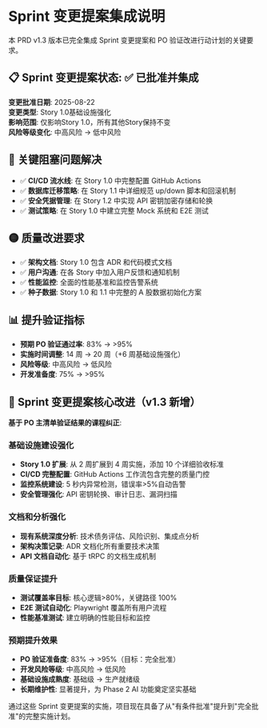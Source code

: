 # Sprint 变更提案集成说明

本 PRD v1.3 版本已完全集成 Sprint 变更提案和 PO 验证改进行动计划的关键要求。

## 📋 Sprint 变更提案状态: ✅ 已批准并集成

**变更批准日期**: 2025-08-22  
**变更类型**: Story 1.0基础设施强化  
**影响范围**: 仅影响Story 1.0，所有其他Story保持不变  
**风险等级变化**: 中高风险 → 低中风险  


## 🔴 关键阻塞问题解决

- ✅ **CI/CD 流水线**: 在 Story 1.0 中完整配置 GitHub Actions
- ✅ **数据库迁移策略**: 在 Story 1.1 中详细规范 up/down 脚本和回滚机制
- ✅ **安全凭据管理**: 在 Story 1.2 中实现 API 密钥加密存储和轮换
- ✅ **测试策略**: 在 Story 1.0 中建立完整 Mock 系统和 E2E 测试

## 🟡 质量改进要求

- ✅ **架构文档**: Story 1.0 包含 ADR 和代码模式文档
- ✅ **用户沟通**: 在各 Story 中加入用户反馈和通知机制
- ✅ **性能监控**: 全面的性能基准和监控告警系统
- ✅ **种子数据**: Story 1.0 和 1.1 中完整的 A 股数据初始化方案

## 📊 提升验证指标

- **预期 PO 验证通过率**: 83% → >95%
- **实施时间调整**: 14 周 → 20 周（+6 周基础设施强化）
- **风险等级**: 中高风险 → 低风险
- **开发准备度**: 75% → >95%

## 🚀 Sprint 变更提案核心改进（v1.3 新增）

**基于 PO 主清单验证结果的课程纠正**:

### 基础设施建设强化

- **Story 1.0 扩展**: 从 2 周扩展到 4 周实施，添加 10 个详细验收标准
- **CI/CD 完整配置**: GitHub Actions 工作流包含完整的质量门控
- **监控系统建设**: 5 秒内异常检测，错误率>5%自动告警
- **安全管理强化**: API 密钥轮换、审计日志、漏洞扫描

### 文档和分析强化

- **现有系统深度分析**: 技术债务评估、风险识别、集成点分析
- **架构决策记录**: ADR 文档化所有重要技术决策
- **API 文档自动化**: 基于 tRPC 的文档生成机制

### 质量保证提升

- **测试覆盖率目标**: 核心逻辑>80%，关键路径 100%
- **E2E 测试自动化**: Playwright 覆盖所有用户流程
- **性能基准测试**: 建立明确的性能目标和监控

### 预期提升效果

- **PO 验证准备度**: 83% → >95%（目标：完全批准）
- **开发风险等级**: 中高风险 → 低风险
- **基础设施成熟度**: 基础级 → 生产就绪级
- **长期维护性**: 显著提升，为 Phase 2 AI 功能奠定坚实基础

通过这些 Sprint 变更提案的实施，项目现在具备了从"有条件批准"提升到"完全批准"的完整实施计划。

